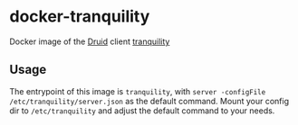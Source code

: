 # docker-tranquility

Docker image of the [Druid](http://druid.io/) client [tranquility](https://github.com/druid-io/tranquility)

## Usage
The entrypoint of this image is `tranquility`, with `server -configFile /etc/tranquility/server.json` as the default command. Mount your config dir to `/etc/tranquility` and adjust the default command to your needs.
